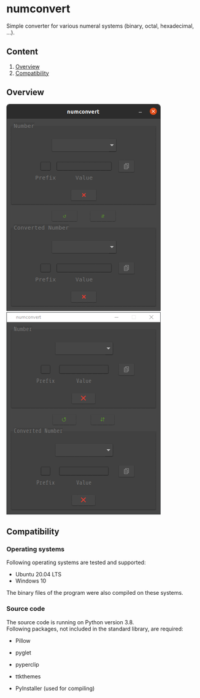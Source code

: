 # numconvert
Simple converter for various numeral systems (binary, octal, hexadecimal, ...).

## Content
1. [Overview](#overview)
2. [Compatibility](#compatibility)


## Overview
![user interface on ubuntu](img/ui_ubuntu.png)
![user interface on windows](img/ui_windows.png)


## Compatibility
### Operating systems
Following operating systems are tested and supported:
- Ubuntu 20.04 LTS
- Windows 10

The binary files of the program were also compiled on these systems.

### Source code

The source code is running on Python version 3.8.<br>
Following packages, not included in the standard library, are required:
- Pillow
- pyglet
- pyperclip
- ttkthemes


- PyInstaller (used for compiling)
